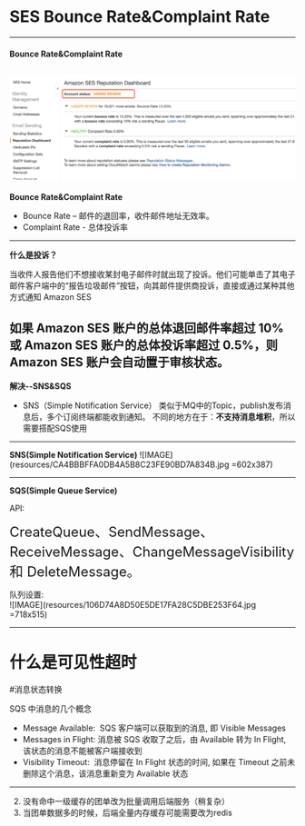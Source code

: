 # SES Bounce Rate&Complaint Rate
---
#### Bounce Rate&Complaint Rate
![](resources/7AA5DBFFCA2529E863B7DDCBAC669E90.jpg)
---
**Bounce Rate&Complaint Rate**
* Bounce Rate – 邮件的退回率，收件邮件地址无效率。
* Complaint Rate - 总体投诉率
---
**什么是投诉？**

当收件人报告他们不想接收某封电子邮件时就出现了投诉。他们可能单击了其电子邮件客户端中的“报告垃圾邮件”按钮，向其邮件提供商投诉，直接或通过某种其他方式通知 Amazon SES

**如果 Amazon SES 账户的总体退回邮件率超过 10% 或 Amazon SES 账户的总体投诉率超过 0.5%，则 Amazon SES 账户会自动置于审核状态。**
---
**解决--SNS&SQS**

* SNS（Simple Notification Service）
类似于MQ中的Topic，publish发布消息后，多个订阅终端都能收到通知。
不同的地方在于：**不支持消息堆积**，所以需要搭配SQS使用

---
**SNS(Simple Notification Service)**
![IMAGE](resources/CA4BBBFFA0DB4A5B8C23FE90BD7A834B.jpg =602x387)

---
**SQS(Simple Queue Service)**

<font align='left'>API:</font><br/>

<font size=5 align='left'>CreateQueue、SendMessage、ReceiveMessage、ChangeMessageVisibility 和 DeleteMessage。</font>

<font align='left'>队列设置:</font><br/>
![IMAGE](resources/106D74A8D50E5DE17FA28C5DBE253F64.jpg =718x515)


---

# 什么是可见性超时

#消息状态转换

 SQS 中消息的几个概念
 
* Message Available:  SQS 客户端可以获取到的消息, 即 Visible Messages
* Messages in Flight: 消息被 SQS 收取了之后，由 Available 转为 In Flight, 该状态的消息不能被客户端接收到
* Visibility Timeout:  消息停留在 In Flight 状态的时间, 如果在 Timeout 之前未删除这个消息，该消息重新变为 Available 状态

---
2. 没有命中一级缓存的团单改为批量调用后端服务（稍复杂）
3. 当团单数据多的时候，后端全量内存缓存可能需要改为redis
